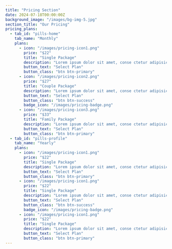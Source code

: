 ```yaml
---
title: "Pricing Section"
date: 2024-07-18T00:00:00Z
background_image: "/images/bg-img-5.jpg"
section_title: "Our Pricing"
pricing_plans:
  - tab_id: "pills-home"
    tab_name: "Monthly"
    plans:
      - icon: "/images/pricing-icon1.png"
        price: "$22"
        title: "Single Package"
        description: "Lorem ipsum dolor sit amet, conse ctetur adipisicing elit, sed do eius mod tempor incididunt ut"
        button_text: "Select Plan"
        button_class: "btn btn-primary"
      - icon: "/images/pricing-icon2.png"
        price: "$27"
        title: "Couple Package"
        description: "Lorem ipsum dolor sit amet, conse ctetur adipisicing elit, sed do eius mod tempor incididunt ut"
        button_text: "Select Plan"
        button_class: "btn btn-success"
        badge_icon: "/images/pricing-badge.png"
      - icon: "/images/pricing-icon3.png"
        price: "$33"
        title: "Family Package"
        description: "Lorem ipsum dolor sit amet, conse ctetur adipisicing elit, sed do eius mod tempor incididunt ut"
        button_text: "Select Plan"
        button_class: "btn btn-primary"
  - tab_id: "pills-profile"
    tab_name: "Yearly"
    plans:
      - icon: "/images/pricing-icon1.png"
        price: "$22"
        title: "Single Package"
        description: "Lorem ipsum dolor sit amet, conse ctetur adipisicing elit, sed do eius mod tempor incididunt ut"
        button_text: "Select Plan"
        button_class: "btn btn-primary"
      - icon: "/images/pricing-icon1.png"
        price: "$22"
        title: "Single Package"
        description: "Lorem ipsum dolor sit amet, conse ctetur adipisicing elit, sed do eius mod tempor incididunt ut"
        button_text: "Select Plan"
        button_class: "btn btn-success"
        badge_icon: "/images/pricing-badge.png"
      - icon: "/images/pricing-icon1.png"
        price: "$22"
        title: "Single Package"
        description: "Lorem ipsum dolor sit amet, conse ctetur adipisicing elit, sed do eius mod tempor incididunt ut"
        button_text: "Select Plan"
        button_class: "btn btn-primary"
---
```


